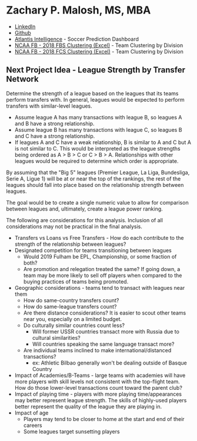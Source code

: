 # Zachary P. Malosh, MS, MBA

+ [LinkedIn](https://www.linkedin.com/in/malosh/)
+ [Github](https://github.com/zmalosh)
+ [Atlantis Intelligence](http://atlantis.soccer) - Soccer Prediction Dashboard
+ [NCAA FB - 2018 FBS Clustering (Excel)](https://malosh.z14.web.core.windows.net/Fbs2018.xlsx) - Team Clustering by Division
+ [NCAA FB - 2018 FCS Clustering (Excel)](https://malosh.z14.web.core.windows.net/Fcs2018.xlsx) - Team Clustering by Division

## Next Project Idea - League Strength by Transfer Network
Determine the strength of a league based on the leagues that its teams perform transfers with. In general, leagues would be expected to perform transfers with similar-level leagues. 

+ Assume league A has many transactions with league B, so leagues A and B have a strong relationship.
+ Assume league B has many transactions with league C, so leagues B and C have a strong relationship.
+ If leagues A and C have a weak relationship, B is similar to A and C but A is not similar to C. This would be interpreted as the league strengths being ordered as A > B > C or C > B > A. Relationships with other leagues would be required to determine which order is appropriate.

By assuming that the "Big 5" leagues (Premier League, La Liga, Bundesliga, Serie A, Ligue 1) will be at or near the top of the rankings, the rest of the leagues should fall into place based on the relationship strength between leagues.

The goal would be to create a single numeric value to allow for comparison between leagues and, ultimately, create a league power ranking.

The following are considerations for this analysis. Inclusion of all considerations may not be practical in the final analysis.

+ Transfers vs Loans vs Free Transfers - How do each contribute to the strength of the relationship between leagues?
+ Designated competition for teams transitioning between leagues 
  + Would 2019 Fulham be EPL, Championship, or some fraction of both?
  + Are promotion and relegation treated the same? If going down, a team may be more likely to sell off players when compared to the buying practices of teams being promoted.
+ Geographic considerations - teams tend to transact with leagues near them
  + How do same-country transfers count?
  + How do same-league transfers count?
  + Are there distance considerations? It is easier to scout other teams near you, especially on a limited budget.
  + Do culturally similar countries count less?
    + Will former USSR countries transact more with Russia due to cultural similarities?
    + Will countries speaking the same language transact more?
  + Are individual teams inclined to make international/distanced transactions?
    + ex: Athletic Bilbao generally won't be dealing outside of Basque Country
+ Impact of Academies/B-Teams - large teams with academies will have more players with skill levels not consistent with the top-flight team. How do those lower-level transactions count toward the parent club?
+ Impact of playing time - players with more playing time/appearances may better represent league strength. The skills of highly-used players better represent the quality of the league they are playing in.
+ Impact of age
  + Players may tend to be closer to home at the start and end of their careers
  + Some leagues target sunsetting players

